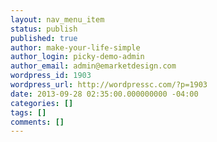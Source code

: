 ```yaml
---
layout: nav_menu_item
status: publish
published: true
author: make-your-life-simple
author_login: picky-demo-admin
author_email: admin@emarketdesign.com
wordpress_id: 1903
wordpress_url: http://wordpressc.com/?p=1903
date: 2013-09-28 02:35:00.000000000 -04:00
categories: []
tags: []
comments: []
---
```

 
